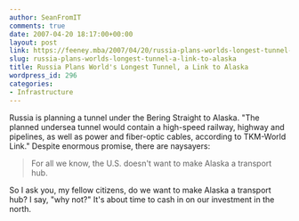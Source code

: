 ```yaml
---
author: SeanFromIT
comments: true
date: 2007-04-20 18:17:00+00:00
layout: post
link: https://feeney.mba/2007/04/20/russia-plans-worlds-longest-tunnel-a-link-to-alaska/
slug: russia-plans-worlds-longest-tunnel-a-link-to-alaska
title: Russia Plans World's Longest Tunnel, a Link to Alaska
wordpress_id: 296
categories:
- Infrastructure
---
```


Russia is planning a tunnel under the Bering Straight to Alaska. "The planned undersea tunnel would contain a high-speed railway, highway and pipelines, as well as power and fiber-optic cables, according to TKM-World Link." Despite enormous promise, there are naysayers:  


<blockquote>For all we know, the U.S. doesn't want to make Alaska a transport hub.</blockquote>

So I ask you, my fellow citizens, do we want to make Alaska a transport hub? I say, "why not?" It's about time to cash in on our investment in the north.
